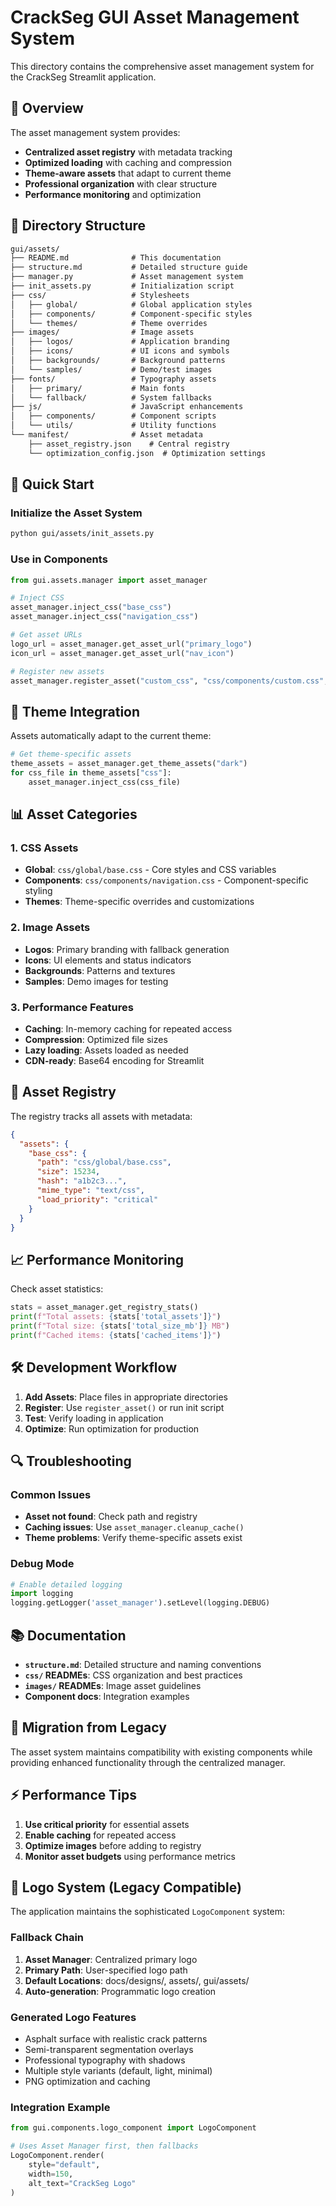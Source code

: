 # CrackSeg GUI Asset Management System

This directory contains the comprehensive asset management system for the CrackSeg Streamlit application.

## 🎯 Overview

The asset management system provides:

- **Centralized asset registry** with metadata tracking
- **Optimized loading** with caching and compression
- **Theme-aware assets** that adapt to current theme
- **Professional organization** with clear structure
- **Performance monitoring** and optimization

## 📁 Directory Structure

```txt
gui/assets/
├── README.md              # This documentation
├── structure.md           # Detailed structure guide
├── manager.py             # Asset management system
├── init_assets.py         # Initialization script
├── css/                   # Stylesheets
│   ├── global/            # Global application styles
│   ├── components/        # Component-specific styles
│   └── themes/            # Theme overrides
├── images/                # Image assets
│   ├── logos/             # Application branding
│   ├── icons/             # UI icons and symbols
│   ├── backgrounds/       # Background patterns
│   └── samples/           # Demo/test images
├── fonts/                 # Typography assets
│   ├── primary/           # Main fonts
│   └── fallback/          # System fallbacks
├── js/                    # JavaScript enhancements
│   ├── components/        # Component scripts
│   └── utils/             # Utility functions
└── manifest/              # Asset metadata
    ├── asset_registry.json    # Central registry
    └── optimization_config.json  # Optimization settings
```

## 🚀 Quick Start

### Initialize the Asset System

```bash
python gui/assets/init_assets.py
```

### Use in Components

```python
from gui.assets.manager import asset_manager

# Inject CSS
asset_manager.inject_css("base_css")
asset_manager.inject_css("navigation_css")

# Get asset URLs
logo_url = asset_manager.get_asset_url("primary_logo")
icon_url = asset_manager.get_asset_url("nav_icon")

# Register new assets
asset_manager.register_asset("custom_css", "css/components/custom.css", "high")
```

## 🎨 Theme Integration

Assets automatically adapt to the current theme:

```python
# Get theme-specific assets
theme_assets = asset_manager.get_theme_assets("dark")
for css_file in theme_assets["css"]:
    asset_manager.inject_css(css_file)
```

## 📊 Asset Categories

### 1. **CSS Assets**

- **Global**: `css/global/base.css` - Core styles and CSS variables
- **Components**: `css/components/navigation.css` - Component-specific styling
- **Themes**: Theme-specific overrides and customizations

### 2. **Image Assets**

- **Logos**: Primary branding with fallback generation
- **Icons**: UI elements and status indicators
- **Backgrounds**: Patterns and textures
- **Samples**: Demo images for testing

### 3. **Performance Features**

- **Caching**: In-memory caching for repeated access
- **Compression**: Optimized file sizes
- **Lazy loading**: Assets loaded as needed
- **CDN-ready**: Base64 encoding for Streamlit

## 🔧 Asset Registry

The registry tracks all assets with metadata:

```json
{
  "assets": {
    "base_css": {
      "path": "css/global/base.css",
      "size": 15234,
      "hash": "a1b2c3...",
      "mime_type": "text/css",
      "load_priority": "critical"
    }
  }
}
```

## 📈 Performance Monitoring

Check asset statistics:

```python
stats = asset_manager.get_registry_stats()
print(f"Total assets: {stats['total_assets']}")
print(f"Total size: {stats['total_size_mb']} MB")
print(f"Cached items: {stats['cached_items']}")
```

## 🛠️ Development Workflow

1. **Add Assets**: Place files in appropriate directories
2. **Register**: Use `register_asset()` or run init script
3. **Test**: Verify loading in application
4. **Optimize**: Run optimization for production

## 🔍 Troubleshooting

### Common Issues

- **Asset not found**: Check path and registry
- **Caching issues**: Use `asset_manager.cleanup_cache()`
- **Theme problems**: Verify theme-specific assets exist

### Debug Mode

```python
# Enable detailed logging
import logging
logging.getLogger('asset_manager').setLevel(logging.DEBUG)
```

## 📚 Documentation

- **`structure.md`**: Detailed structure and naming conventions
- **`css/` READMEs**: CSS organization and best practices
- **`images/` READMEs**: Image asset guidelines
- **Component docs**: Integration examples

## 🔄 Migration from Legacy

The asset system maintains compatibility with existing components while providing enhanced
functionality through the centralized manager.

## ⚡ Performance Tips

1. **Use critical priority** for essential assets
2. **Enable caching** for repeated access
3. **Optimize images** before adding to registry
4. **Monitor asset budgets** using performance metrics

## 🎨 Logo System (Legacy Compatible)

The application maintains the sophisticated `LogoComponent` system:

### Fallback Chain

1. **Asset Manager**: Centralized primary logo
2. **Primary Path**: User-specified logo path
3. **Default Locations**: docs/designs/, assets/, gui/assets/
4. **Auto-generation**: Programmatic logo creation

### Generated Logo Features

- Asphalt surface with realistic crack patterns
- Semi-transparent segmentation overlays
- Professional typography with shadows
- Multiple style variants (default, light, minimal)
- PNG optimization and caching

### Integration Example

```python
from gui.components.logo_component import LogoComponent

# Uses Asset Manager first, then fallbacks
LogoComponent.render(
    style="default",
    width=150,
    alt_text="CrackSeg Logo"
)
```

